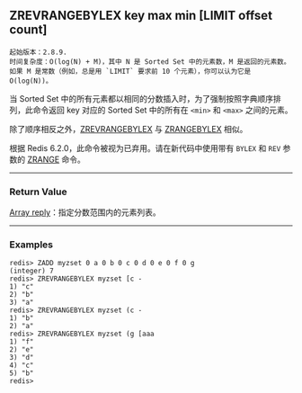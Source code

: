 ## ZREVRANGEBYLEX key max min [LIMIT offset count]

    起始版本：2.8.9.
    时间复杂度：O(log(N) + M)，其中 N 是 Sorted Set 中的元素数，M 是返回的元素数。如果 M 是常数（例如，总是用 `LIMIT` 要求前 10 个元素），你可以认为它是 O(log(N))。

当 Sorted Set 中的所有元素都以相同的分数插入时，为了强制按照字典顺序排列，此命令返回 key 对应的 Sorted Set 中的所有在 `<min>` 和 `<max>` 之间的元素。

除了顺序相反之外，[ZREVRANGEBYLEX](ZREVRANGEBYLEX.md) 与 [ZRANGEBYLEX](ZRANGEBYLEX.md) 相似。

根据 Redis 6.2.0，此命令被视为已弃用。请在新代码中使用带有 `BYLEX` 和 `REV` 参数的 [ZRANGE](ZRANGE.md) 命令。

---

### Return Value

[Array reply](../topics/protocol.md#resp-arrays)：指定分数范围内的元素列表。

---

### Examples

```
redis> ZADD myzset 0 a 0 b 0 c 0 d 0 e 0 f 0 g
(integer) 7
redis> ZREVRANGEBYLEX myzset [c -
1) "c"
2) "b"
3) "a"
redis> ZREVRANGEBYLEX myzset (c -
1) "b"
2) "a"
redis> ZREVRANGEBYLEX myzset (g [aaa
1) "f"
2) "e"
3) "d"
4) "c"
5) "b"
redis> 
```